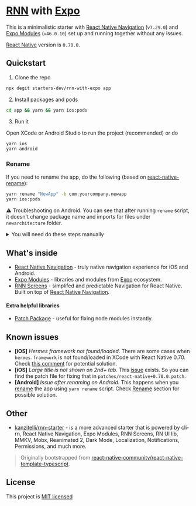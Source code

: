 # [RNN](https://github.com/wix/react-native-navigation) with [Expo](https://github.com/expo/expo)

This is a minimalistic starter with [React Native Navigation](https://github.com/wix/react-native-navigation) (`v7.29.0`) and [Expo Modules](https://github.com/expo/expo) (`v46.0.10`) set up and running together without any issues.

[React Native](https://github.com/facebook/react-native) version is `0.70.0`.

## Quickstart

1. Clone the repo

```bash
npx degit starters-dev/rnn-with-expo app
```

2. Install packages and pods

```bash
cd app && yarn && yarn ios:pods
```

3. Run it

Open XCode or Android Studio to run the project (recommended) or do

```bash
yarn ios
yarn android
```

### Rename

If you need to rename the app, do the following (based on [react-native-rename](https://github.com/junedomingo/react-native-rename)):

```bash
yarn rename "NewApp" -b com.yourcompany.newapp
yarn ios:pods
```

⚠️ Troubleshooting on Android. You can see that after running `rename` script, it doesn't change package name and imports for files under `newarchitecture` folder.

<details>
<summary>You will need do these steps manually</summary>

1. Open all `.java` files under `android/app/src/main/java/your/bundle/newarchitecture/` folder.

2. Open `MainApplication.java`.

3. Find all packages and imports which contain `io.batyr.rnnwithexpo` and change them to yours.

</details>

## What's inside

- [React Native Navigation](https://github.com/wix/react-native-navigation) - truly native navigation experience for iOS and Android.
- [Expo Modules](https://github.com/expo/expo) - libraries and modules from [Expo](https://expo.dev) ecosystem.
- [RNN Screens](https://github.com/kanzitelli/rnn-screens) - simplifed and predictable Navigation for React Native. Built on top of [React Native Navigation](https://github.com/wix/react-native-navigation).

#### Extra helpful libraries

- [Patch Package](https://github.com/ds300/patch-package) - useful for fixing node modules instantly.

## Known issues

- **[iOS]** _Hermes framework not found/loaded_. There are some cases when `hermes.framework` is not found/loaded in XCode with React Native 0.70. Check [this comment](https://github.com/facebook/react-native/issues/34601#issuecomment-1243232921) for potential solution.
- **[iOS]** _Large title is not shown on 2nd+ tab_. This [issue](https://github.com/software-mansion/react-native-screens/issues/649) exists. So you can find the patch file for fixing that in `patches/react-native+0.70.0.patch`.
- **[Android]** _Issue after renaming on Android_. This happens when you [rename](#rename) the app using `yarn rename` script. Check [Rename](#rename) section for possible solution.

## Other

- [kanzitelli/rnn-starter](https://github.com/kanzitelli/rnn-starter) - is a more advanced starter that is powered by cli-rn, React Native Navigation, Expo Modules, RNN Screens, RN UI lib, MMKV, Mobx, Reanimated 2, Dark Mode, Localization, Notifications, Permissions, and much more.

> Originally bootstrapped from [react-native-community/react-native-template-typescript](https://github.com/react-native-community/react-native-template-typescript).

## License

This project is [MIT licensed](/LICENSE.md)
